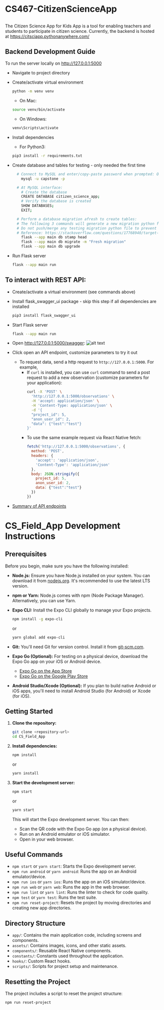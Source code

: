 # CS467-CitizenScienceApp
## 
The Citizen Science App for Kids App is a tool for enabling teachers and students to participate in citizen science. 
Currently, the backend is hosted at https://citsciapp.pythonanywhere.com/

## Backend Development Guide
To run the server locally on http://127.0.0.1:5000
- Navigate to project directory
- Create/activate virtual environment

    ```bash
    python -m venv venv
    ```

    - On Mac: 

    ```bash
    source venv/bin/activate
    ```  

    - On Windows: 

    ```bash
    venv\Scripts\activate
    ```

- Install dependencies
    - For Python3: 
    
    ```bash    
    pip3 install -r requirements.txt
    ```
  
- Create database and tables for testing - only needed the first time
  ```bash
    # Connect to MySQL and enter/copy-paste password when prompted: OSUcapstone
      mysql -u capstone -p
  
    # At MySQL interface: 
      # Create the database
      CREATE DATABASE citizen_science_app;  
      # Verify the database is created
      SHOW DATABASES; 
      EXIT; 
  
    # Perform a database migration afresh to create tables: 
    # The following 3 commands will generate a new migration python file in backend/migrations/versions
    # Do not push/merge any testing migration python file to prevent errors 
    # Reference: https://stackoverflow.com/questions/17768940/target-database-is-not-up-to-date
      flask --app main db stamp head 
      flask --app main db migrate -m "Fresh migration"
      flask --app main db upgrade
    ```

- Run Flask server
    ```bash
    flask --app main run
    ```


## To interact with REST API:
- Create/activate a virtual environment (see commands above)
- Install flask_swagger_ui package - skip this step if all dependencies are installed
    ```bash
    pip3 install flask_swagger_ui
    ```
- Start Flask server 
    ```bash
    flask --app main run
    ```
  
- Open http://127.0.0.1:5000/swagger:
![alt text](backend/static/swaggerUI.png "API UI")
- Click open an API endpoint, customize parameters to try it out  
  - To request data, send a http request to `http://127.0.0.1:5000`. For example,
    - If `curl` is installed, you can use `curl` command to send a post request to add a new observation (customize parameters for your application):
      ```bash
      curl -X 'POST' \
        'http://127.0.0.1:5000/observations' \
        -H 'accept: application/json' \
        -H 'Content-Type: application/json' \
        -d '{
        "project_id": 5,
        "anon_user_id": 2,
        "data": {"test":"test"}
      }'
      ```
    - To use the same example request via React Native fetch:
      ```js
      fetch('http://127.0.0.1:5000/observations', {
        method: 'POST',
        headers: {
          'accept': 'application/json',
          'Content-Type': 'application/json'
        },
        body: JSON.stringify({
          project_id: 5,
          anon_user_id: 2,
          data: {"test":"test"}
        })
      })
      ```
-  [Summary of API endpoints](backend/static/API_documentation.md)


# CS_Field_App Development Instructions

## Prerequisites

Before you begin, make sure you have the following installed:

-   **Node.js:** Ensure you have Node.js installed on your system. You can download it from [nodejs.org](https://nodejs.org/). It's recommended to use the latest LTS version.
-   **npm or Yarn:** Node.js comes with npm (Node Package Manager). Alternatively, you can use Yarn.
-   **Expo CLI:** Install the Expo CLI globally to manage your Expo projects.

    ```bash
    npm install -g expo-cli
    ```

    or

    ```bash
    yarn global add expo-cli
    ```

-   **Git:** You'll need Git for version control.  Install it from [git-scm.com](https://git-scm.com).
-   **Expo Go (Optional):**  For testing on a physical device, download the Expo Go app on your iOS or Android device.
    -   [Expo Go on the App Store](https://apps.apple.com/app/expo-go/id982107779)
    -   [Expo Go on the Google Play Store](https://play.google.com/store/apps/details?id=host.exp.exponent&hl=en_US)
-   **Android Studio/Xcode (Optional):** If you plan to build native Android or iOS apps, you'll need to install Android Studio (for Android) or Xcode (for iOS).

## Getting Started

1.  **Clone the repository:**

    ```bash
    git clone <repository-url>
    cd CS_Field_App
    ```

2.  **Install dependencies:**

    ```bash
    npm install
    ```

    or

    ```bash
    yarn install
    ```

3.  **Start the development server:**

    ```bash
    npm start
    ```

    or

    ```bash
    yarn start
    ```

    This will start the Expo development server. You can then:

    -   Scan the QR code with the Expo Go app (on a physical device).
    -   Run on an Android emulator or iOS simulator.
    -   Open in your web browser.

## Useful Commands

-   `npm start` or `yarn start`: Starts the Expo development server.
-   `npm run android` or `yarn android`: Runs the app on an Android emulator/device.
-   `npm run ios` or `yarn ios`: Runs the app on an iOS simulator/device.
-   `npm run web` or `yarn web`: Runs the app in the web browser.
-   `npm run lint` or `yarn lint`: Runs the linter to check for code quality.
-   `npm test` or `yarn test`: Runs the test suite.
-   `npm run reset-project`: Resets the project by moving directories and creating new app directories.

## Directory Structure

-   `app/`: Contains the main application code, including screens and components.
-   `assets/`: Contains images, icons, and other static assets.
-   `components/`: Reusable React Native components.
-   `constants/`:  Constants used throughout the application.
-   `hooks/`: Custom React hooks.
-   `scripts/`:  Scripts for project setup and maintenance.

## Resetting the Project

The project includes a script to reset the project structure:

```bash
npm run reset-project
